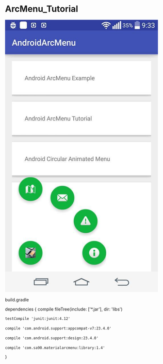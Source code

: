 # ArcMenu_Tutorial
<img src=Android-Studio-Arc-Menu-Tutorial-Example.jpg/>


build.gradle




dependencies {
    compile fileTree(include: ['*.jar'], dir: 'libs')
    
    testCompile 'junit:junit:4.12'
    
    compile 'com.android.support:appcompat-v7:23.4.0'
    
    compile 'com.android.support:design:23.4.0'
    
    compile 'com.sa90.materialarcmenu:library:1.4'
}

